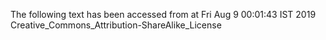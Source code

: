 The following text has been accessed from at Fri Aug 9 00:01:43 IST 2019
Creative_Commons_Attribution-ShareAlike_License
